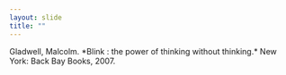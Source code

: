 ```yaml
---
layout: slide
title: ""
---
```


<section data-background-image="assets/images/Slide03.png" data-background-size="90%" data-background-position="center"></section>
<section markdown="1">
Gladwell, Malcolm. *Blink : the power of thinking without thinking.* New York: Back Bay Books, 2007. 
</section>